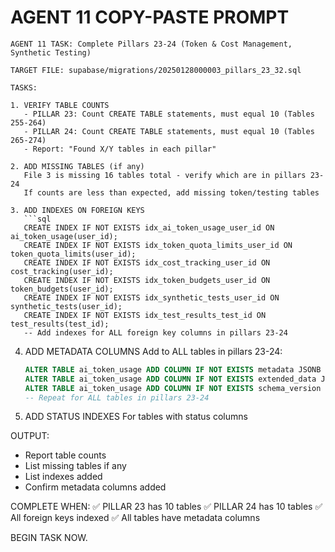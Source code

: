 # AGENT 11 COPY-PASTE PROMPT

```
AGENT 11 TASK: Complete Pillars 23-24 (Token & Cost Management, Synthetic Testing)

TARGET FILE: supabase/migrations/20250128000003_pillars_23_32.sql

TASKS:

1. VERIFY TABLE COUNTS
   - PILLAR 23: Count CREATE TABLE statements, must equal 10 (Tables 255-264)
   - PILLAR 24: Count CREATE TABLE statements, must equal 10 (Tables 265-274)
   - Report: "Found X/Y tables in each pillar"

2. ADD MISSING TABLES (if any)
   File 3 is missing 16 tables total - verify which are in pillars 23-24
   If counts are less than expected, add missing token/testing tables

3. ADD INDEXES ON FOREIGN KEYS
   ```sql
   CREATE INDEX IF NOT EXISTS idx_ai_token_usage_user_id ON ai_token_usage(user_id);
   CREATE INDEX IF NOT EXISTS idx_token_quota_limits_user_id ON token_quota_limits(user_id);
   CREATE INDEX IF NOT EXISTS idx_cost_tracking_user_id ON cost_tracking(user_id);
   CREATE INDEX IF NOT EXISTS idx_token_budgets_user_id ON token_budgets(user_id);
   CREATE INDEX IF NOT EXISTS idx_synthetic_tests_user_id ON synthetic_tests(user_id);
   CREATE INDEX IF NOT EXISTS idx_test_results_test_id ON test_results(test_id);
   -- Add indexes for ALL foreign key columns in pillars 23-24
   ```

4. ADD METADATA COLUMNS
   Add to ALL tables in pillars 23-24:
   ```sql
   ALTER TABLE ai_token_usage ADD COLUMN IF NOT EXISTS metadata JSONB DEFAULT '{}';
   ALTER TABLE ai_token_usage ADD COLUMN IF NOT EXISTS extended_data JSONB DEFAULT '{}';
   ALTER TABLE ai_token_usage ADD COLUMN IF NOT EXISTS schema_version INTEGER DEFAULT 1;
   -- Repeat for ALL tables in pillars 23-24
   ```

5. ADD STATUS INDEXES
   For tables with status columns

OUTPUT:
- Report table counts
- List missing tables if any
- List indexes added
- Confirm metadata columns added

COMPLETE WHEN:
✅ PILLAR 23 has 10 tables
✅ PILLAR 24 has 10 tables
✅ All foreign keys indexed
✅ All tables have metadata columns

BEGIN TASK NOW.
```


